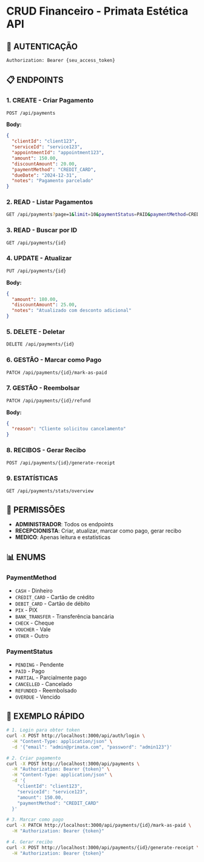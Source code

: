 # CRUD Financeiro - Primata Estética API

## **🔐 AUTENTICAÇÃO**
```bash
Authorization: Bearer {seu_access_token}
```

## **📋 ENDPOINTS**

### **1. CREATE - Criar Pagamento**
```bash
POST /api/payments
```
**Body:**
```json
{
  "clientId": "client123",
  "serviceId": "service123",
  "appointmentId": "appointment123",
  "amount": 150.00,
  "discountAmount": 20.00,
  "paymentMethod": "CREDIT_CARD",
  "dueDate": "2024-12-31",
  "notes": "Pagamento parcelado"
}
```

### **2. READ - Listar Pagamentos**
```bash
GET /api/payments?page=1&limit=10&paymentStatus=PAID&paymentMethod=CREDIT_CARD
```

### **3. READ - Buscar por ID**
```bash
GET /api/payments/{id}
```

### **4. UPDATE - Atualizar**
```bash
PUT /api/payments/{id}
```
**Body:**
```json
{
  "amount": 180.00,
  "discountAmount": 25.00,
  "notes": "Atualizado com desconto adicional"
}
```

### **5. DELETE - Deletar**
```bash
DELETE /api/payments/{id}
```

### **6. GESTÃO - Marcar como Pago**
```bash
PATCH /api/payments/{id}/mark-as-paid
```

### **7. GESTÃO - Reembolsar**
```bash
PATCH /api/payments/{id}/refund
```
**Body:**
```json
{
  "reason": "Cliente solicitou cancelamento"
}
```

### **8. RECIBOS - Gerar Recibo**
```bash
POST /api/payments/{id}/generate-receipt
```

### **9. ESTATÍSTICAS**
```bash
GET /api/payments/stats/overview
```

## **🔑 PERMISSÕES**
- **ADMINISTRADOR**: Todos os endpoints
- **RECEPCIONISTA**: Criar, atualizar, marcar como pago, gerar recibo
- **MEDICO**: Apenas leitura e estatísticas

## **📊 ENUMS**

### **PaymentMethod**
- `CASH` - Dinheiro
- `CREDIT_CARD` - Cartão de crédito
- `DEBIT_CARD` - Cartão de débito
- `PIX` - PIX
- `BANK_TRANSFER` - Transferência bancária
- `CHECK` - Cheque
- `VOUCHER` - Vale
- `OTHER` - Outro

### **PaymentStatus**
- `PENDING` - Pendente
- `PAID` - Pago
- `PARTIAL` - Parcialmente pago
- `CANCELLED` - Cancelado
- `REFUNDED` - Reembolsado
- `OVERDUE` - Vencido

## **📝 EXEMPLO RÁPIDO**
```bash
# 1. Login para obter token
curl -X POST http://localhost:3000/api/auth/login \
  -H "Content-Type: application/json" \
  -d '{"email": "admin@primata.com", "password": "admin123"}'

# 2. Criar pagamento
curl -X POST http://localhost:3000/api/payments \
  -H "Authorization: Bearer {token}" \
  -H "Content-Type: application/json" \
  -d '{
    "clientId": "client123",
    "serviceId": "service123",
    "amount": 150.00,
    "paymentMethod": "CREDIT_CARD"
  }'

# 3. Marcar como pago
curl -X PATCH http://localhost:3000/api/payments/{id}/mark-as-paid \
  -H "Authorization: Bearer {token}"

# 4. Gerar recibo
curl -X POST http://localhost:3000/api/payments/{id}/generate-receipt \
  -H "Authorization: Bearer {token}"
```
